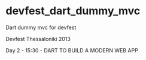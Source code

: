 devfest_dart_dummy_mvc
======================

Dart dummy mvc for devfest

Devfest Thessaloniki 2013

Day 2 - 15:30 - DART TO BUILD A MODERN WEB APP
